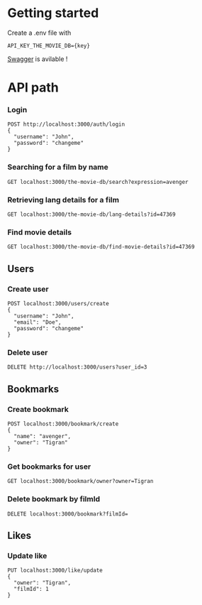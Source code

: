 # Getting started
Create a .env file with 

```
API_KEY_THE_MOVIE_DB={key}
```

[Swagger](http://localhost:3000/api) is avilable ! 

# API path


### Login 
```
POST http://localhost:3000/auth/login
{
  "username": "John",
  "password": "changeme"
}
```

### Searching for a film by name

```
GET localhost:3000/the-movie-db/search?expression=avenger
```

### Retrieving lang details for a film

```
GET localhost:3000/the-movie-db/lang-details?id=47369
```

### Find movie details

```
GET localhost:3000/the-movie-db/find-movie-details?id=47369
```

## Users
### Create user

```
POST localhost:3000/users/create
{
  "username": "John",
  "email": "Doe",
  "password": "changeme"
}

```

### Delete user
``` 
DELETE http://localhost:3000/users?user_id=3
``` 

## Bookmarks

### Create bookmark
```
POST localhost:3000/bookmark/create
{
  "name": "avenger",
  "owner": "Tigran"
}

```

### Get bookmarks for user
```
GET localhost:3000/bookmark/owner?owner=Tigran
```

### Delete bookmark by filmId 
```
DELETE localhost:3000/bookmark?filmId=
```

## Likes

### Update like 
```
PUT localhost:3000/like/update 
{
  "owner": "Tigran",
  "filmId": 1
}
```

